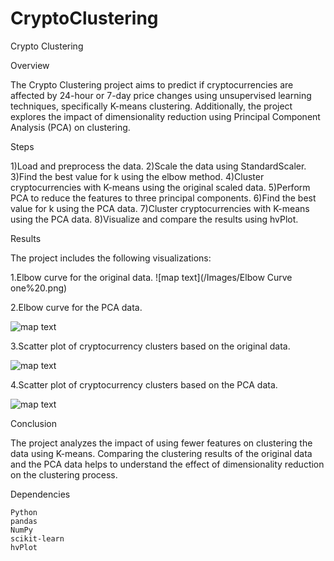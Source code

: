 # CryptoClustering

Crypto Clustering

Overview

The Crypto Clustering project aims to predict if cryptocurrencies are affected by 24-hour or 7-day price changes using unsupervised learning techniques, specifically K-means clustering. Additionally, the project explores the impact of dimensionality reduction using Principal Component Analysis (PCA) on clustering.

Steps

1)Load and preprocess the data.
2)Scale the data using StandardScaler.
3)Find the best value for k using the elbow method.
4)Cluster cryptocurrencies with K-means using the original scaled data.
5)Perform PCA to reduce the features to three principal components.
6)Find the best value for k using the PCA data.
7)Cluster cryptocurrencies with K-means using the PCA data.
8)Visualize and compare the results using hvPlot.

Results

The project includes the following visualizations:

1.Elbow curve for the original data.
![map text](/Images/Elbow Curve one%20.png)

2.Elbow curve for the PCA data.

![map text](/Images/ElbowCurveTwo%20.png)

3.Scatter plot of cryptocurrency clusters based on the original data.

![map text](/Images/ElbowCurve_3%20.png)

4.Scatter plot of cryptocurrency clusters based on the PCA data.

![map text](/Images/ElbowCurve_4%20.png)

Conclusion

The project analyzes the impact of using fewer features on clustering the data using K-means. Comparing the clustering results of the original data and the PCA data helps to understand the effect of dimensionality reduction on the clustering process.

Dependencies

    Python
    pandas
    NumPy
    scikit-learn
    hvPlot
